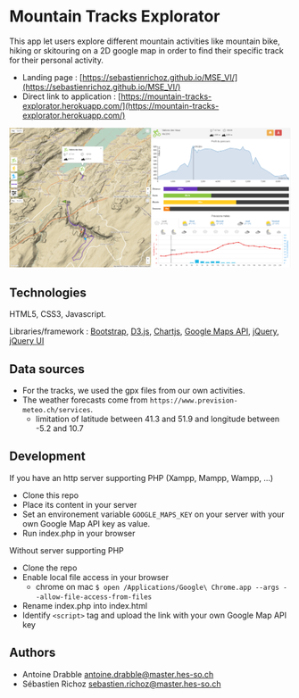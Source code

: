 # Mountain Tracks Explorator

This app let users explore different mountain activities like mountain bike, hiking or skitouring on a 2D google map in order to find their specific track for their personal activity.

- Landing page : [https://sebastienrichoz.github.io/MSE_VI/](https://sebastienrichoz.github.io/MSE_VI/)
- Direct link to application : [https://mountain-tracks-explorator.herokuapp.com/](https://mountain-tracks-explorator.herokuapp.com/)

![Aperçu de l'application](doc/img/app.png?raw=true "Aperçu de l'application")

## Technologies
HTML5, CSS3, Javascript.

Libraries/framework : [Bootstrap](https://getbootstrap.com/), [D3.js](https://d3js.org/), [Chartjs](http://www.chartjs.org/), [Google Maps API](https://developers.google.com/maps/?hl=fr), [jQuery](https://jquery.com/), [jQuery UI](https://jqueryui.com/)

## Data sources
- For the tracks, we used the gpx files from our own activities.
- The weather forecasts come from `https://www.prevision-meteo.ch/services`.
  - limitation of latitude between 41.3 and 51.9 and longitude between -5.2 and 10.7

## Development
If you have an http server supporting PHP (Xampp, Mampp, Wampp, ...)
- Clone this repo
- Place its content in your server
- Set an environement variable `GOOGLE_MAPS_KEY` on your server with your own Google Map API key as value.
- Run index.php in your browser

Without server supporting PHP
- Clone the repo
- Enable local file access in your browser
  - chrome on mac `$ open /Applications/Google\ Chrome.app --args --allow-file-access-from-files`
- Rename index.php into index.html
- Identify `<script>` tag and upload the link with your own Google Map API key

## Authors
- Antoine Drabble <antoine.drabble@master.hes-so.ch>
- Sébastien Richoz <sebastien.richoz@master.hes-so.ch>
